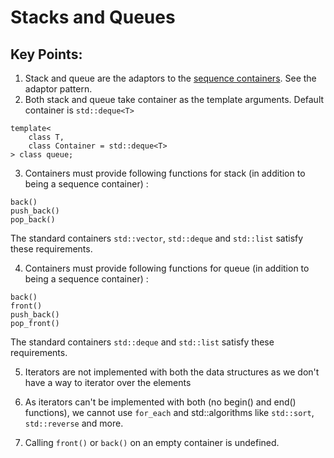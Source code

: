 # Stacks and Queues

## Key Points:
1. Stack and queue are the adaptors to the [sequence containers](http://en.cppreference.com/w/cpp/concept/SequenceContainer). See the adaptor pattern. 
2. Both stack and queue take container as the template arguments. Default container is ```std::deque<T>```
```
template<
    class T,
    class Container = std::deque<T>
> class queue;
```
3. Containers must provide following functions for stack (in addition to being a sequence container) :
```
back()
push_back()
pop_back()
```
The standard containers ```std::vector```, ```std::deque``` and ```std::list``` satisfy these requirements.

4. Containers must provide following functions for queue (in addition to being a sequence container) :
```
back()
front()
push_back()
pop_front()
```
The standard containers ```std::deque``` and ```std::list``` satisfy these requirements.

5. Iterators are not implemented with both the data structures as we don't have a way to iterator over the elements

6. As iterators can't be implemented with both (no begin() and end() functions), we cannot use ```for_each``` and std::algorithms like ```std::sort```, ```std::reverse``` and more. 

7. Calling ```front()``` or ```back()``` on an empty container is undefined.